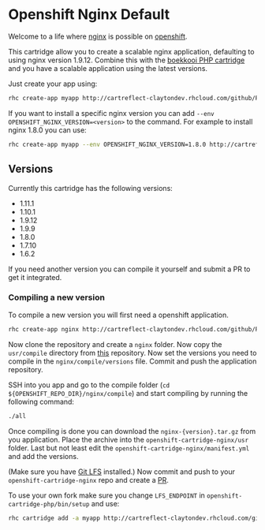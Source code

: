 # Openshift Nginx Default
Welcome to a life where [nginx](http://nginx.org/) is possible on [openshift](https://www.openshift.com/).

This cartridge allow you to create a scalable nginx application, defaulting to using nginx version 1.9.12.
Combine this with the [boekkooi PHP cartridge](https://github.com/boekkooi/openshift-cartridge-php) and you have a scalable application using the latest versions.

Just create your app using:
```BASH
rhc create-app myapp http://cartreflect-claytondev.rhcloud.com/github/Potala2007/nginx-default
```

If you want to install a specific nginx version you can add `--env OPENSHIFT_NGINX_VERSION=<version>` to the command.
For example to install nginx 1.8.0 you can use:
```BASH
rhc create-app myapp --env OPENSHIFT_NGINX_VERSION=1.8.0 http://cartreflect-claytondev.rhcloud.com/github/Potala2007/nginx-default
```

## Versions
Currently this cartridge has the following versions:

- 1.11.1
- 1.10.1
- 1.9.12
- 1.9.9
- 1.8.0
- 1.7.10
- 1.6.2

If you need another version you can compile it yourself and submit a PR to get it integrated.

### Compiling a new version
To compile a new version you will first need a openshift application.
```BASH
rhc create-app nginx http://cartreflect-claytondev.rhcloud.com/github/Potala2007/nginx-default
```

Now clone the repository and create a `nginx` folder. Now copy the `usr/compile` directory from [this](https://github.com/Potala2007/nginx-default) repository.
Now set the versions you need to compile in the `nginx/compile/versions` file. Commit and push the application repository.

SSH into you app and go to the compile folder (`cd ${OPENSHIFT_REPO_DIR}/nginx/compile`) and start compiling by running the following command:
```BASH
./all
```
Once compiling is done you can download the `nginx-{version}.tar.gz` from you application.
Place the archive into the `openshift-cartridge-nginx/usr` folder.
Last but not least edit the `openshift-cartridge-nginx/manifest.yml` and add the versions.

(Make sure you have [Git LFS](https://git-lfs.github.com/) installed.)
Now commit and push to your `openshift-cartridge-nginx` repo and create a [PR](https://github.com/Potala2007/nginx-default/pulls).

To use your own fork make sure you change `LFS_ENDPOINT` in `openshift-cartridge-php/bin/setup` and use:
```BASH
rhc cartridge add -a myapp http://cartreflect-claytondev.rhcloud.com/github/Potala2007/nginx-default
```

